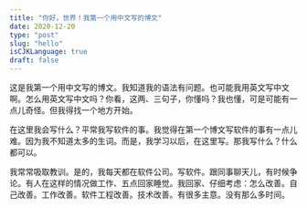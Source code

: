 ```yaml
---
title: "你好，世界！我第一个用中文写的博文"
date: 2020-12-20
type: "post"
slug: "hello"
isCJKLanguage: true
draft: false
---
```


这是我第一个用中文写的博文。我知道我的语法有问题。也可能我用英文写中文啊。怎么用英文写中文吗？你看，这两、三句子，你懂吗？我也懂，可是可能有一点儿奇怪。但我得找一个地方开始。

在这里我会写什么？平常我写软件的事。我觉得在第一个博文写软件的事有一点儿难。因为我不知道太多的生词。而是，我学习以后，在这里写。那我写什么？什么都可以。

我常常吸取教训。是的，我每天都在软件公司。写软件。跟同事聊天儿，有时候争论。有人在这样的情况做工作、五点回家睡觉。我回家、仔细考虑：怎么改善。自己改善。工作改善。软件工程改善。技术改善。有很多主意。没有那么多时间。
